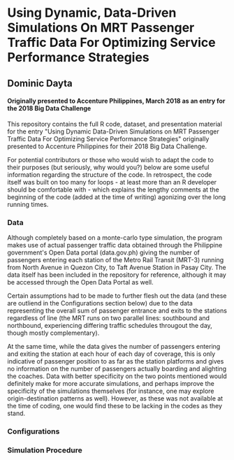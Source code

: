 # Using Dynamic, Data-Driven Simulations On MRT Passenger Traffic Data For Optimizing Service Performance Strategies
## Dominic Dayta
#### Originally presented to Accenture Philippines, March 2018 as an entry for the 2018 Big Data Challenge

This repository contains the full R code, dataset, and presentation material for the entry "Using Dynamic Data-Driven Simulations on MRT Passenger Traffic Data For Optimizing Service Performance Strategies" originally presented to Accenture Philippines for their 2018 Big Data Challenge.

For potential contributors or those who would wish to adapt the code to their purposes (but seriously, why would you?) below are some useful information regarding the structure of the code. In retrospect, the code itself was built on too many for loops - at least more than an R developer should be comfortable with - which explains the lengthy comments at the beginning of the code (added at the time of writing) agonizing over the long running times.

### Data

Although completely based on a monte-carlo type simulation, the program makes use of actual passenger traffic data obtained through the Philippine government's Open Data portal (data.gov.ph) giving the number of passengers entering each station of the Metro Rail Transit (MRT-3) running from North Avenue in Quezon City, to Taft Avenue Station in Pasay City. The data itself has been included in the repository for reference, although it may be accessed through the Open Data Portal as well.

Certain assumptions had to be made to further flesh out the data (and these are outliend in the Configurations section below) due to the data representing the overall sum of passenger entrance and exits to the stations regardless of line (the MRT runs on two parallel lines: southbound and northbound, experiencing differing traffic schedules througout the day, though mostly complementary).

At the same time, while the data gives the number of passengers entering and exiting the station at each hour of each day of coverage, this is only indicative of passenger position to as far as the station platforms and gives no information on the number of passengers actually boarding and alighting the coaches. Data with better specificity on the two points mentioned would definitely make for more accurate simulations, and perhaps improve the specificity of the simulations themselves (for instance, one may explore origin-destination patterns as well). However, as these was not available at the time of coding, one would find these to be lacking in the codes as they stand.

### Configurations

### Simulation Procedure
